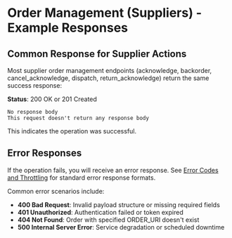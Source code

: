 # Order Management (Suppliers) - Example Responses

## Common Response for Supplier Actions

Most supplier order management endpoints (acknowledge, backorder, cancel_acknowledge, dispatch, return_acknowledge) return the same success response:

**Status**: 200 OK or 201 Created

```
No response body
This request doesn't return any response body
```

This indicates the operation was successful.

## Error Responses

If the operation fails, you will receive an error response. See [Error Codes and Throttling](../error-codes-and-throttling/error-codes-and-throttling-example-responses.md) for standard error response formats.

Common error scenarios include:

- **400 Bad Request**: Invalid payload structure or missing required fields
- **401 Unauthorized**: Authentication failed or token expired
- **404 Not Found**: Order with specified ORDER_URI doesn't exist
- **500 Internal Server Error**: Service degradation or scheduled downtime
